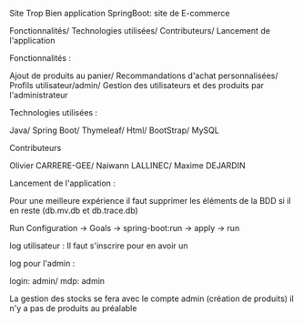 Site Trop Bien application SpringBoot: site de E-commerce 

Fonctionnalités/
Technologies utilisées/
Contributeurs/
Lancement de l'application

Fonctionnalités :

Ajout de produits au panier/
Recommandations d'achat personnalisées/
Profils utilisateur/admin/
Gestion des utilisateurs et des produits par l'administrateur

Technologies utilisées :

Java/
Spring Boot/
Thymeleaf/
Html/
BootStrap/
MySQL

Contributeurs
 
Olivier CARRERE-GEE/
Naiwann LALLINEC/
Maxime DEJARDIN

Lancement de l'application :

Pour une meilleure expérience il faut supprimer les éléments de la BDD si il en reste (db.mv.db et db.trace.db)

Run Configuration -> Goals -> spring-boot:run -> apply -> run

log utilisateur : Il faut s'inscrire pour en avoir un

log pour l'admin :

login: admin/
mdp: admin

La gestion des stocks se fera avec le compte admin (création de produits) il n'y a pas de produits au préalable
